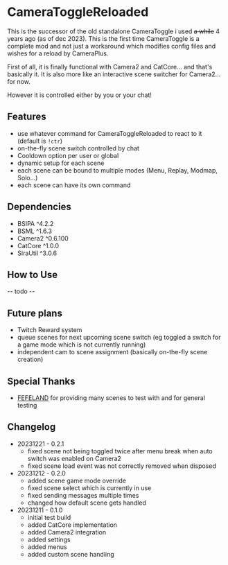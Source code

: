 # CameraToggleReloaded
This is the successor of the old standalone CameraToggle i used ~~a while~~ 4 years ago (as of dec 2023). This is the first time CameraToggle is a complete mod and not just a workaround which modifies config files and wishes for a reload by CameraPlus.

First of all, it is finally functional with Camera2 and CatCore... and that's basically it. It is also more like an interactive scene switcher for Camera2... for now.

However it is controlled either by you or your chat!

## Features
- use whatever command for CameraToggleReloaded to react to it (default is `!ctr`)
- on-the-fly scene switch controlled by chat
- Cooldown option per user or global
- dynamic setup for each scene
- each scene can be bound to multiple modes (Menu, Replay, Modmap, Solo...)
- each scene can have its own command

## Dependencies
- BSIPA ^4.2.2
- BSML ^1.6.3
- Camera2 ^0.6.100
- CatCore ^1.0.0
- SiraUtil ^3.0.6

## How to Use
-- todo --

## Future plans
- Twitch Reward system
- queue scenes for next upcoming scene switch (eg toggled a switch for a game mode which is not currently running)
- independent cam to scene assignment (basically on-the-fly scene creation)

## Special Thanks
- [FEFELAND](https://www.twitch.tv/fefeland) for providing many scenes to test with and for general testing

## Changelog
- 20231221 - 0.2.1
  - fixed scene not being toggled twice after menu break when auto switch was enabled on Camera2
  - fixed scene load event was not correctly removed when disposed
- 20231212 - 0.2.0
  - added scene game mode override
  - fixed scene select which is currently in use
  - fixed sending messages multiple times
  - changed how default scene gets handled
- 20231211 - 0.1.0
  - initial test build
  - added CatCore implementation
  - added Camera2 integration
  - added settings
  - added menus
  - added custom scene handling